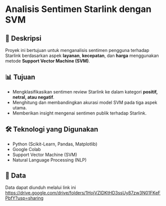 # Analisis Sentimen Starlink dengan SVM

## 📌 Deskripsi
Proyek ini bertujuan untuk menganalisis sentimen pengguna terhadap Starlink berdasarkan aspek **layanan**, **kecepatan**, dan **harga** menggunakan metode **Support Vector Machine (SVM)**.

## 📊 Tujuan
- Mengklasifikasikan sentimen review Starlink ke dalam kategori **positif, netral, atau negatif**.
- Menghitung dan membandingkan akurasi model SVM pada tiga aspek utama.
- Memberikan insight mengenai sentimen publik terhadap Starlink.

## 🛠️ Teknologi yang Digunakan
- Python (Scikit-Learn, Pandas, Matplotlib)
- Google Colab
- Support Vector Machine (SVM)
- Natural Language Processing (NLP)

## 📂 Data
Data dapat diunduh melalui link ini https://drive.google.com/drive/folders/1HojVZIDKtHD3ssUy87zw3N01FKeFPbfY?usp=sharing
